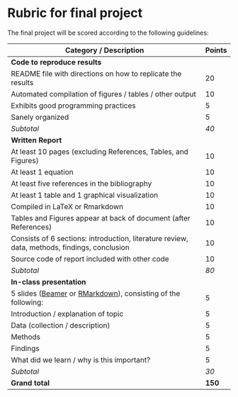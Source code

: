 # Rubric for final project

The final project will be scored according to the following guidelines:

| Category / Description                                                                       | Points |
|----------------------------------------------------------------------------------------------|--------|
| **Code to reproduce results**                                                                |        |
| README file with directions on how to replicate the results                                  | 20     |
| Automated compilation of figures / tables / other output                                     | 10     |
| Exhibits good programming practices                                                          | 5      |
| Sanely organized                                                                             | 5      |
| *Subtotal*                                                                                   | *40*   |
| **Written Report**                                                                           |        |
| At least 10 pages (excluding References, Tables, and Figures)                                | 10     |
| At least 1 equation                                                                          | 10     |
| At least five references in the bibliography                                                 | 10     |
| At least 1 table and 1 graphical visualization                                               | 10     |
| Compiled in LaTeX or Rmarkdown                                                               | 10     |
| Tables and Figures appear at back of document (after References)                             | 10     |
| Consists of 6 sections: introduction, literature review, data, methods, findings, conclusion | 10     |
| Source code of report included with other code                                               | 10     |
| *Subtotal*                                                                                   | *80*   |
| **In-class presentation**                                                                    |        |
| 5 slides ([Beamer](https://www.sharelatex.com/learn/Beamer) or [RMarkdown](https://rmarkdown.rstudio.com/lesson-11.html)), consisting of the following:                             | 5      |
| Introduction / explanation of topic                                                          | 5      |
| Data (collection / description)                                                              | 5      |
| Methods                                                                                      | 5      |
| Findings                                                                                     | 5      |
| What did we learn / why is this important?                                                   | 5      |
| *Subtotal*                                                                                   | *30*   |
| **Grand total**                                                                              | **150**|
